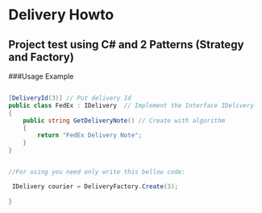 # Delivery Howto


## Project test using C# and 2 Patterns (Strategy and Factory)

###Usage Example 

```csharp

[DeliveryId(3)] // Put delivery Id 
public class FedEx : IDelivery  // Implement the Interface IDelivery
{
    public string GetDeliveryNote() // Create with algorithm  
    {
        return "FedEx Delivery Note";
    }
}


//For using you need only write this bellow code:

 IDelivery courier = DeliveryFactory.Create(3);   
  
}
```
